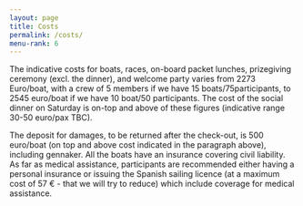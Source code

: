 ```yaml
---
layout: page
title: Costs
permalink: /costs/
menu-rank: 6
---
```


The indicative costs for boats, races, on-board packet lunches, prizegiving
ceremony (excl. the dinner), and welcome party varies from 2273 Euro/boat, with
a crew of 5 members if we have 15 boats/75participants, to 2545 euro/boat if we
have 10 boat/50 participants. The cost of the social dinner on Saturday is
on-top and above of these figures (indicative range 30-50 euro/pax TBC).

The deposit for damages, to be returned after the check-out, is 500 euro/boat
(on top and above cost indicated in the paragraph above), including gennaker.
All the boats have an insurance covering civil liability. As far as medical
assistance, participants are recommended either having a personal insurance or
issuing the Spanish sailing licence (at a maximum cost of 57 € - that we will
try to reduce) which include coverage for medical assistance.
